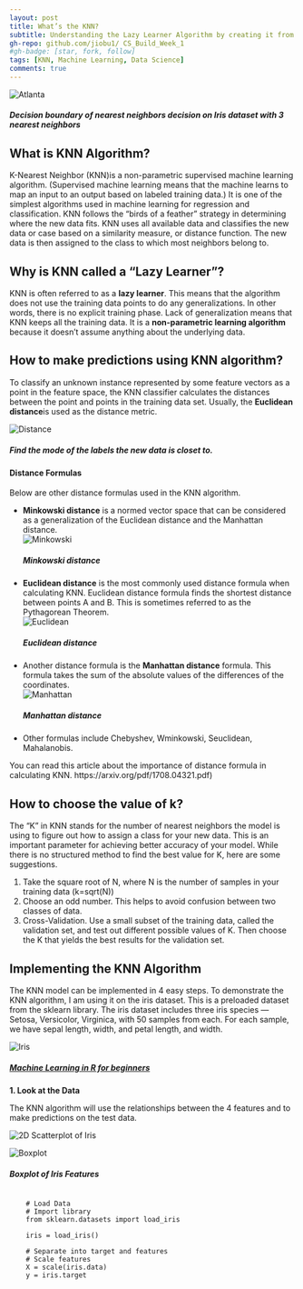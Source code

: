 ```yaml
---
layout: post
title: What’s the KNN?
subtitle: Understanding the Lazy Learner Algorithm by creating it from scratch.
gh-repo: github.com/jiobu1/ CS_Build_Week_1
#gh-badge: [star, fork, follow]
tags: [KNN, Machine Learning, Data Science]
comments: true
---
```

<!-- <style> h5 {text-align: center;} </style> -->
<img src= "../img/unit5/knn_3.png" alt="Atlanta" class="center">
<h5>Decision boundary of nearest neighbors decision on Iris dataset with 3 nearest neighbors</h5>

<h2>What is KNN Algorithm?</h2>
<p>K-Nearest Neighbor (KNN)is a non-parametric supervised machine learning algorithm. (Supervised machine learning means that the machine learns to map an input to an output based on labeled training data.) It is one of the simplest algorithms used in machine learning for regression and classification. KNN follows the “birds of a feather” strategy in determining where the new data fits. KNN uses all available data and classifies the new data or case based on a similarity measure, or distance function. The new data is then assigned to the class to which most neighbors belong to. </p>

<h2>Why is KNN called a “Lazy Learner”?</h2>
<p>KNN is often referred to as a <b>lazy learner</b>. This means that the algorithm does not use the training data points to do any generalizations. In other words, there is no explicit training phase. Lack of generalization means that KNN keeps all the training data. It is a <b>non-parametric learning algorithm</b> because it doesn’t assume anything about the underlying data.</p>

<h2>How to make predictions using KNN algorithm?</h2>
<p>To classify an unknown instance represented by some feature vectors as a point in the feature space, the KNN classifier calculates the distances between the point and points in the training data set. Usually, the <b>Euclidean distance</b>is used as the distance metric.</p>

<img src = "../img/unit5/1*jyZpd_nenl5vPfCEgZtEiw.png" alt="Distance" class="center">
<h5>Find the mode of the labels the new data is closet to.</h5>

<h4>Distance Formulas</h4>
<p>Below are other distance formulas used in the KNN algorithm.</p>
<ul>
    <li><b>Minkowski distance</b> is a normed vector space that can be considered as a generalization of the Euclidean distance and the Manhattan distance.</li>
    <img src="../img/unit5/below_is_the_formula_for_minkowski_distance.png" alt="Minkowski" class="center">
    <h5>Minkowski distance</h5>
    <li><b>Euclidean distance</b> is the most commonly used distance formula when calculating KNN. Euclidean distance formula finds the shortest distance between points A and B. This is sometimes referred to as the Pythagorean Theorem.</li>
    <img src="../img/unit5/euclidean_distance_to_measure_the_similarity_between_observations.png" alt="Euclidean" class="center">
    <h5>Euclidean distance</h5>
    <li>Another distance formula is the <b>Manhattan distance</b> formula. This formula takes the sum of the absolute values of the differences of the coordinates.</li>
    <img src="../img/unit5/below_is_the_formula_for_manhattan_distance.png" alt="Manhattan" class="center">
    <h5>Manhattan distance</h5>
    <li>Other formulas include Chebyshev, Wminkowski, Seuclidean, Mahalanobis.</li>
</ul>

<p>You can read this article about the importance of distance formula in calculating KNN. https://arxiv.org/pdf/1708.04321.pdf)</p>

<h2>How to choose the value of k?</h2>
<p>The “K” in KNN stands for the number of nearest neighbors the model is using to figure out how to assign a class for your new data. This is an important parameter for achieving better accuracy of your model. While there is no structured method to find the best value for K, here are some suggestions.</p>

<ol>
    <li>Take the square root of N, where N is the number of samples in your training data (k=sqrt(N))</l1>
    <li>Choose an odd number. This helps to avoid confusion between two classes of data.</l1>
    <li>Cross-Validation. Use a small subset of the training data, called the validation set, and test out different possible values of K. Then choose the K that yields the best results for the validation set.</l1>
</ol>

<h2>Implementing the KNN Algorithm</h2>
<p>The KNN model can be implemented in 4 easy steps. To demonstrate the KNN algorithm, I am using it on the iris dataset. This is a preloaded dataset from the sklearn library. The iris dataset includes three iris species — Setosa, Versicolor, Virginica, with 50 samples from each. For each sample, we have sepal length, width, and petal length, and width.</p>

<img src="../img/unit5/iris-machinelearning.png" alt="Iris" class="center">
<h5><a href="https://www.datacamp.com/community/tutorials/machine-learning-in-r"> Machine Learning in R for beginners</a></h5>

<p><b>1. Look at the Data</b></p>

<p>The KNN algorithm will use the relationships between the 4 features and to make predictions on the test data.</p>

<p><img src="../img/unit5/2D_scatter.png" alt="2D Scatterplot of Iris" class="center"></p>
<p><img src="../img/unit5/boxplot.png" alt="Boxplot" class="center"></p>
<h5>Boxplot of Iris Features</h5>

<pre>
<code>
    # Load Data
    # Import library
    from sklearn.datasets import load_iris

    iris = load_iris()

    # Separate into target and features
    # Scale features
    X = scale(iris.data)
    y = iris.target
</code>
</pre>